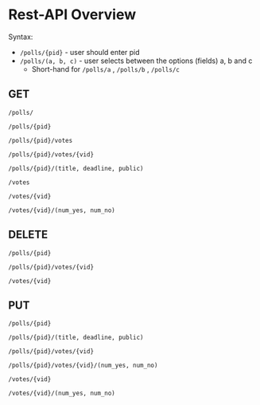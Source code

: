 # Rest-API Overview

Syntax:

* `/polls/{pid}` - user should enter pid
* `/polls/(a, b, c)` - user selects between the options (fields) a, b and c
    * Short-hand for `/polls/a` , `/polls/b` , `/polls/c`

## GET

```
/polls/
```

```
/polls/{pid}
```

```
/polls/{pid}/votes
```

```
/polls/{pid}/votes/{vid}
```

```
/polls/{pid}/(title, deadline, public)
```

```
/votes
```

```
/votes/{vid}
```

```
/votes/{vid}/(num_yes, num_no)
```

## DELETE

```
/polls/{pid}
```

```
/polls/{pid}/votes/{vid}
```

```
/votes/{vid}
```

## PUT

```
/polls/{pid}
```

```
/polls/{pid}/(title, deadline, public)
```

```
/polls/{pid}/votes/{vid}
```

```
/polls/{pid}/votes/{vid}/(num_yes, num_no)
```

```
/votes/{vid}
```

```
/votes/{vid}/(num_yes, num_no)
```
